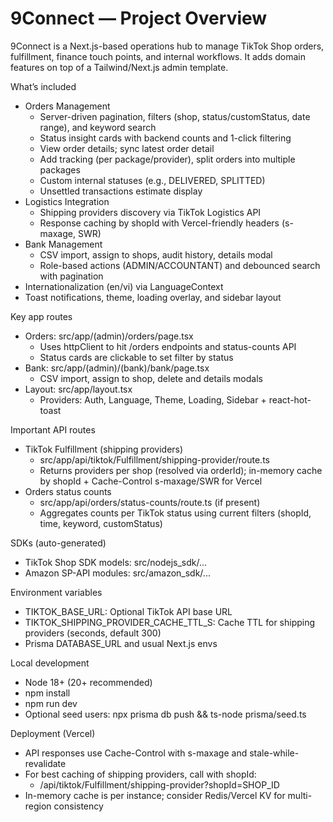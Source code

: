 # 9Connect — Project Overview

9Connect is a Next.js-based operations hub to manage TikTok Shop orders, fulfillment, finance touch points, and internal workflows. It adds domain features on top of a Tailwind/Next.js admin template.

What’s included
- Orders Management
  - Server-driven pagination, filters (shop, status/customStatus, date range), and keyword search
  - Status insight cards with backend counts and 1-click filtering
  - View order details; sync latest order detail
  - Add tracking (per package/provider), split orders into multiple packages
  - Custom internal statuses (e.g., DELIVERED, SPLITTED)
  - Unsettled transactions estimate display
- Logistics Integration
  - Shipping providers discovery via TikTok Logistics API
  - Response caching by shopId with Vercel-friendly headers (s-maxage, SWR)
- Bank Management
  - CSV import, assign to shops, audit history, details modal
  - Role-based actions (ADMIN/ACCOUNTANT) and debounced search with pagination
- Internationalization (en/vi) via LanguageContext
- Toast notifications, theme, loading overlay, and sidebar layout

Key app routes
- Orders: src/app/(admin)/orders/page.tsx
  - Uses httpClient to hit /orders endpoints and status-counts API
  - Status cards are clickable to set filter by status
- Bank: src/app/(admin)/(bank)/bank/page.tsx
  - CSV import, assign to shop, delete and details modals
- Layout: src/app/layout.tsx
  - Providers: Auth, Language, Theme, Loading, Sidebar + react-hot-toast

Important API routes
- TikTok Fulfillment (shipping providers)
  - src/app/api/tiktok/Fulfillment/shipping-provider/route.ts
  - Returns providers per shop (resolved via orderId); in-memory cache by shopId + Cache-Control s-maxage/SWR for Vercel
- Orders status counts
  - src/app/api/orders/status-counts/route.ts (if present)
  - Aggregates counts per TikTok status using current filters (shopId, time, keyword, customStatus)

SDKs (auto-generated)
- TikTok Shop SDK models: src/nodejs_sdk/...
- Amazon SP-API modules: src/amazon_sdk/...

Environment variables
- TIKTOK_BASE_URL: Optional TikTok API base URL
- TIKTOK_SHIPPING_PROVIDER_CACHE_TTL_S: Cache TTL for shipping providers (seconds, default 300)
- Prisma DATABASE_URL and usual Next.js envs

Local development
- Node 18+ (20+ recommended)
- npm install
- npm run dev
- Optional seed users: npx prisma db push && ts-node prisma/seed.ts

Deployment (Vercel)
- API responses use Cache-Control with s-maxage and stale-while-revalidate
- For best caching of shipping providers, call with shopId:
  - /api/tiktok/Fulfillment/shipping-provider?shopId=SHOP_ID
- In-memory cache is per instance; consider Redis/Vercel KV for multi-region consistency
